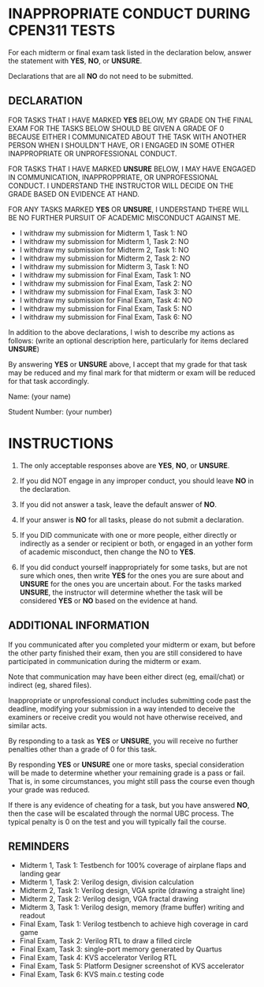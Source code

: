 INAPPROPRIATE CONDUCT DURING CPEN311 TESTS
==========================================

For each midterm or final exam task listed in the declaration below,
answer the statement with **YES**, **NO**, or **UNSURE**.

Declarations that are all **NO** do not need to be submitted.

DECLARATION
-----------

FOR TASKS THAT I HAVE MARKED **YES** BELOW, MY GRADE ON THE FINAL EXAM FOR
THE TASKS BELOW SHOULD BE GIVEN A GRADE OF 0 BECAUSE EITHER I COMMUNICATED
ABOUT THE TASK WITH ANOTHER PERSON WHEN I SHOULDN'T HAVE, OR I ENGAGED IN
SOME OTHER INAPPROPRIATE OR UNPROFESSIONAL CONDUCT.

FOR TASKS THAT I HAVE MARKED **UNSURE** BELOW, I MAY HAVE ENGAGED IN
COMMUNICATION, INAPPROPPRIATE, OR UNPROFESSIONAL CONDUCT. I UNDERSTAND
THE INSTRUCTOR WILL DECIDE ON THE GRADE BASED ON EVIDENCE AT HAND.

FOR ANY TASKS MARKED **YES** OR **UNSURE**, I UNDERSTAND THERE WILL BE
NO FURTHER PURSUIT OF ACADEMIC MISCONDUCT AGAINST ME.

+ I withdraw my submission for Midterm 1, Task 1: NO
+ I withdraw my submission for Midterm 1, Task 2: NO
+ I withdraw my submission for Midterm 2, Task 1: NO
+ I withdraw my submission for Midterm 2, Task 2: NO
+ I withdraw my submission for Midterm 3, Task 1: NO
+ I withdraw my submission for Final Exam, Task 1: NO
+ I withdraw my submission for Final Exam, Task 2: NO
+ I withdraw my submission for Final Exam, Task 3: NO
+ I withdraw my submission for Final Exam, Task 4: NO
+ I withdraw my submission for Final Exam, Task 5: NO
+ I withdraw my submission for Final Exam, Task 6: NO

In addition to the above declarations, I wish to describe my actions as follows:
(write an optional description here, particularly for items declared **UNSURE**)

By answering **YES** or **UNSURE** above, I accept that my grade for that task
may be reduced and my final mark for that midterm or exam will be reduced for
that task accordingly.

Name:  (your name)

Student Number: (your number)


INSTRUCTIONS
============

1. The only acceptable responses above are **YES**, **NO**, or **UNSURE**.

2. If you did NOT engage in any improper conduct, you should leave **NO** in the declaration.

3. If you did not answer a task, leave the default answer of **NO**.

4. If your answer is **NO** for all tasks, please do not submit a declaration.

5. If you DID communicate with one or more people, either directly or
indirectly as a sender or recipient or both, or engaged in an yother form
of academic misconduct, then change the NO to **YES**.

6. If you did conduct yourself inappropriately for some tasks, but are not sure
which ones, then write **YES** for the ones you are sure about and **UNSURE** for
the ones you are uncertain about.  For the tasks marked **UNSURE**, the instructor
will determine whether the task will be considered **YES** or **NO** based on the
evidence at hand.


ADDITIONAL INFORMATION
----------------------

If you communicated after you completed your midterm or exam, but before the other
party finished their exam, then you are still considered to have participated in
communication during the midterm or exam.

Note that communication may have been either direct (eg, email/chat) or indirect
(eg, shared files).

Inappropriate or unprofessional conduct includes submitting code past the deadline,
modifying your submission in a way intended to deceive the examiners or receive
credit you would not have otherwise received, and similar acts.

By responding to a task as **YES** or **UNSURE**, you will receive no further
penalties other than a grade of 0 for this task.

By responding **YES** or **UNSURE** one or more tasks, special consideration
will be made to determine whether your remaining grade is a pass or fail. That
is, in some circumstances, you might still pass the course even though your grade
was reduced.

If there is any evidence of cheating for a task, but you have answered **NO**, then
the case will be escalated through the normal UBC process.  The typical penalty
is 0 on the test and you will typically fail the course.


REMINDERS
---------

+ Midterm 1, Task 1: Testbench for 100% coverage of airplane flaps and landing gear
+ Midterm 1, Task 2: Verilog design, division calculation
+ Midterm 2, Task 1: Verilog design, VGA sprite (drawing a straight line)
+ Midterm 2, Task 2: Verilog design, VGA fractal drawing
+ Midterm 3, Task 1: Verilog design, memory (frame buffer) writing and readout
+ Final Exam, Task 1: Verilog testbench to achieve high coverage in card game
+ Final Exam, Task 2: Verilog RTL to draw a filled circle
+ Final Exam, Task 3: single-port memory generated by Quartus
+ Final Exam, Task 4: KVS accelerator Verilog RTL
+ Final Exam, Task 5: Platform Designer screenshot of KVS accelerator
+ Final Exam, Task 6: KVS main.c testing code


